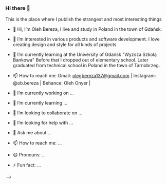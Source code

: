 ### Hi there 👋
This is the place where I publish the strangest and most interesting things

- 👋 Hi, I’m Oleh Bereza, I live and study in Poland in the town of Gdańsk.
- 👀 I’m interested in various products and software development. I love creating design and style for all kinds of projects
- 🌱 I’m currently learning at the University of Gdańsk "Wyzsza Szkołą Bankowa"
    Before that I dropped out of elementary school. Later graduated from technical school in Poland in the town of Tarnobrzeg.
- 📫 How to reach me: 
    Gmail: olegbereza137@gmail.com | Instagram: @ob.bereza | Behance: Oleh Onyer |
    
- 🔭 I’m currently working on ...
- 🌱 I’m currently learning ...
- 👯 I’m looking to collaborate on ...
- 🤔 I’m looking for help with ...
- 💬 Ask me about ...
- 📫 How to reach me: ...
- 😄 Pronouns: ...
- ⚡ Fun fact: ...


<!---
Onyer/Onyer is a ✨ special ✨ repository because its `README.md` (this file) appears on your GitHub profile.
You can click the Preview link to take a look at your changes.
--->
-->
